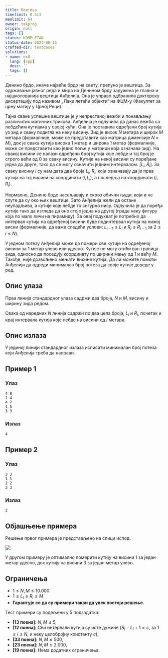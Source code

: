 ```yaml
---
title: Вештица
timelimit: 0.313
memlimit: 64
owner: takprog
origin: null
tags: []
status: KOMPLETAN
status-date: 2024-08-15
crafted-dir: testcases
solutions:
- name: ex0
  lang: [cpp]
  desc: ''
  tags: []
---
```


Денино брдо, иначе највеће брдо на свету, препуно је вештица. За одржавање јавног реда и мира на Денином брду задужена је главна и најшколованија вештица Анђелија. Она је управо одбранила докторску дисертацију под називом „Лаки летећи објекти“ на ФЦМ-у (Факултет за црну магију у Црној Реци).

Тајна сваке успешне вештице је у непрестаној вежби и понављању различитих магичних трикова. Анђелија је одлучила да данас вежба са лебдећим кутијама у својој кући. Она је поставила одређени број кутија уз зид и сваку подигла на неку висину. Зид је висок $N$ метара и широк $M$ метара (формалније, може се представити као матрица димензије $N \times M$), док је свака кутија висока $1$ метар и широка $1$ метар (формалније, може се представити као једно поље у матрици која означава зид). На свакој висини се налази одређени број кутија које лебде и тај број је строго већи од $0$ за сваку висину. Кутије на некој висини су поређане једна до друге, тако да се могу означити једним интервалом. $[L_i, R_i]$. За сваку висину $i$ су нам дата два броја $L_i$, $R_i$, који означавају да је прва кутија на тој висини на координати $(i, L_i)$, а последња на координати $(i, R_i)$.

Нормално, Денино брдо насељавају и скроз обични људи, који и не слуте да су око њих вештице. Зато Анђелија жели да остане неупадљива, а кутије које лебде то сигурно нису. Одлучила је да поређа кутије тако да изгледа да оне стоје једна на другој (граде неку фигуру која по мало личи на пирамиду). За овај подухват је потребно да интервал кутија на одређеној висини буде подинтервал кутија на нижој висни (формалније, да важе следећи услови:  $L_{i-1} \leq L_i$ и $R_i \leq R_{i-1}$ за $2 \leq i \leq N$).

У једном потезу Анђелија може да помери све кутије на одређеној висини за $1$ метар улево или удесно. Кутије не могу отићи ван граница зида, односно да поседују координату по ширини мању од $1$ и већу $M$. Такође, није дозвољено мењати висине кутија. Да ли можете помоћи Анђелији да одреди минималан број потеза да своје кутије доведе у ред. 

## Опис улаза

Прва линија стандардног улаза садржи два броја, $N$ и $M$, висину и ширину зида редом.

Свака од наредних $N$ линија садржи по два цела броја, $L_i$ и $R_i$, почетак и крај интервала кутија које лебде на висини од $i$ метара.

## Опис излаза

У јединој линији стандардног излаза исписати минималан број потеза који Анђелија треба да направи.

## Пример 1

### Улаз

```
4 8
1 4
4 7
4 5
3 3
```
### Излаз

```
4
```

## Пример 2

### Улаз

```
3 3
1 1
2 2
3 3
```

### Излаз

```
2
```

## Објашњење примера

Решење првог примера је представљено на слици испод.

![](https://petljamediastorage.blob.core.windows.net/competitions/Primer1.PNG)

У другом примеру је оптимално померити кутију на висини $1$ за један метар удесно, док кутију на висини $3$ за један метар улево.

## Ограничења

-   $1 \leq N,M \leq 10.000$
-   $1 \leq L_i \leq R_i \leq M$
-  **Гарантује се да су примери такви да увек постоји решење.**

Тест примери су подељени у 5 подзадатка:

-   **[13 поена]:** $N,M\leq 5$,
-   **[12 поена]:** Сви интервали кутија су исте дужине ($R_i - L_i + 1 = c$, за $1\leq i \leq N$, и неку целобројну константу $c$),
-   **[33 поена]:** $N, M \leq 500$,
-   **[23 поена]:** $N, M \leq 2.000$,
-   **[19 поена]:** Нема додатних ограничења.

